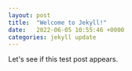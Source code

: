 ```yaml
---
layout: post
title:  "Welcome to Jekyll!"
date:   2022-06-05 10:55:46 +0000
categories: jekyll update
---
```


Let's see if this test post appears.